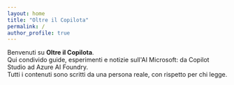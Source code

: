 ```yaml
---
layout: home
title: "Oltre il Copilota"
permalink: /
author_profile: true     
---
```


Benvenuti su **Oltre il Copilota**.  
Qui condivido guide, esperimenti e notizie sull'AI Microsoft: da Copilot Studio ad Azure AI Foundry.  
Tutti i contenuti sono scritti da una persona reale, con rispetto per chi legge.
